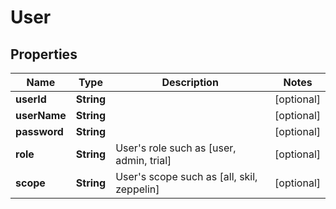 

# User

## Properties

Name | Type | Description | Notes
------------ | ------------- | ------------- | -------------
**userId** | **String** |  |  [optional]
**userName** | **String** |  |  [optional]
**password** | **String** |  |  [optional]
**role** | **String** | User&#39;s role such as [user, admin, trial] |  [optional]
**scope** | **String** | User&#39;s scope such as [all, skil, zeppelin] |  [optional]




